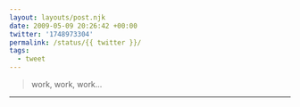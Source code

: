 ```yaml
---
layout: layouts/post.njk
date: 2009-05-09 20:26:42 +00:00
twitter: '1748973304'
permalink: /status/{{ twitter }}/
tags: 
  - tweet
---
```


> work, work, work...

---
